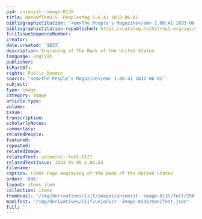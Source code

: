 ```yaml
---
pid: unionist--image-0135
title: BankOfTheU.S. PeoplesMag 1.6.41 1833-06-01
bibliographicCitation: "<em>The People's Magazine</em> 1.06:41 1833-06-01"
bibliographicCitation.republished: https://catalog.hathitrust.org/api/volumes/oclc/6497679.html
fullIssueSequenceNumber: 
creator: 
date.created: '1833'
description: Engraving of The Bank of the United States
language: English
publisher: 
IsPartOf: 
rights: Public Domain
source: "<em>The People's Magazine</em> 1.06:41 1833-06-01"
subject: 
type: image
category: Image
article.type: 
volume: 
issue: 
transcription: 
scholarlyNotes: 
commentary: 
relatedPeople: 
featured: 
repeated: 
relatedImage: 
relatedText: unionist--text-0127
relatedTextIssue: 1833-09-05 p.04.53
filename: 
caption: Front Page engraving of the Bank of the United States
order: '546'
layout: items_item
collection: items
thumbnail: "/img/derivatives/iiif/images/unionist--image-0135/full/250,/0/default.jpg"
manifest: "/img/derivatives/iiif/unionist--image-0135/manifest.json"
full: ''
---
```

